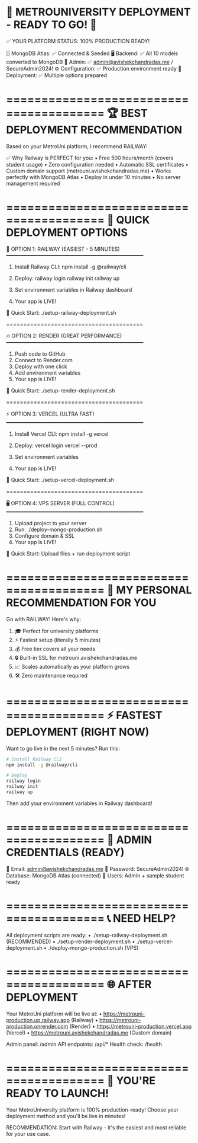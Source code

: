 # 🎉 METROUNIVERSITY DEPLOYMENT - READY TO GO! 🎉

✅ YOUR PLATFORM STATUS: 100% PRODUCTION READY!

🗄️ MongoDB Atlas: ✅ Connected & Seeded
🖥️ Backend: ✅ All 10 models converted to MongoDB
🔐 Admin: ✅ admin@avishekchandradas.me / SecureAdmin2024!
⚙️ Configuration: ✅ Production environment ready
🚀 Deployment: ✅ Multiple options prepared

========================================
🏆 BEST DEPLOYMENT RECOMMENDATION
========================================

Based on your MetroUni platform, I recommend RAILWAY:

✅ Why Railway is PERFECT for you:
• Free 500 hours/month (covers student usage)
• Zero configuration needed
• Automatic SSL certificates
• Custom domain support (metrouni.avishekchandradas.me)
• Works perfectly with MongoDB Atlas
• Deploy in under 10 minutes
• No server management required

========================================
🚀 QUICK DEPLOYMENT OPTIONS
========================================

🚂 OPTION 1: RAILWAY (EASIEST - 5 MINUTES)
━━━━━━━━━━━━━━━━━━━━━━━━━━━━━━━━━━━━━━━━━━━━

1. Install Railway CLI:
   npm install -g @railway/cli

2. Deploy:
   railway login
   railway init
   railway up

3. Set environment variables in Railway dashboard
4. Your app is LIVE!

📱 Quick Start: ./setup-railway-deployment.sh

========================================

🔥 OPTION 2: RENDER (GREAT PERFORMANCE)
━━━━━━━━━━━━━━━━━━━━━━━━━━━━━━━━━━━━━━━━━━━━

1. Push code to GitHub
2. Connect to Render.com
3. Deploy with one click
4. Add environment variables
5. Your app is LIVE!

📱 Quick Start: ./setup-render-deployment.sh

========================================

⚡ OPTION 3: VERCEL (ULTRA FAST)
━━━━━━━━━━━━━━━━━━━━━━━━━━━━━━━━━━━━━━━━━━━━

1. Install Vercel CLI:
   npm install -g vercel

2. Deploy:
   vercel login
   vercel --prod

3. Set environment variables
4. Your app is LIVE!

📱 Quick Start: ./setup-vercel-deployment.sh

========================================

🖥️ OPTION 4: VPS SERVER (FULL CONTROL)
━━━━━━━━━━━━━━━━━━━━━━━━━━━━━━━━━━━━━━━━━━━━

1. Upload project to your server
2. Run: ./deploy-mongo-production.sh
3. Configure domain & SSL
4. Your app is LIVE!

📱 Quick Start: Upload files + run deployment script

========================================
🎯 MY PERSONAL RECOMMENDATION FOR YOU
========================================

Go with RAILWAY! Here's why:

1. 🎓 Perfect for university platforms
2. ⚡ Fastest setup (literally 5 minutes)
3. 💰 Free tier covers all your needs
4. 🔒 Built-in SSL for metrouni.avishekchandradas.me
5. 📈 Scales automatically as your platform grows
6. 🛠️ Zero maintenance required

========================================
⚡ FASTEST DEPLOYMENT (RIGHT NOW)
========================================

Want to go live in the next 5 minutes? Run this:

```bash
# Install Railway CLI
npm install -g @railway/cli

# Deploy
railway login
railway init
railway up
```

Then add your environment variables in Railway dashboard!

========================================
🔐 ADMIN CREDENTIALS (READY)
========================================

📧 Email: admin@avishekchandradas.me
🔑 Password: SecureAdmin2024!
🌐 Database: MongoDB Atlas (connected)
👥 Users: Admin + sample student ready

========================================
📞 NEED HELP?
========================================

All deployment scripts are ready:
• ./setup-railway-deployment.sh (RECOMMENDED)
• ./setup-render-deployment.sh
• ./setup-vercel-deployment.sh
• ./deploy-mongo-production.sh (VPS)

========================================
🌐 AFTER DEPLOYMENT
========================================

Your MetroUni platform will be live at:
• https://metrouni-production.up.railway.app (Railway)
• https://metrouni-production.onrender.com (Render)
• https://metrouni-production.vercel.app (Vercel)
• https://metrouni.avishekchandradas.me (Custom domain)

Admin panel: /admin
API endpoints: /api/\*
Health check: /health

========================================
🎉 YOU'RE READY TO LAUNCH!
========================================

Your MetroUniversity platform is 100% production-ready!
Choose your deployment method and you'll be live in minutes!

RECOMMENDATION: Start with Railway - it's the easiest and most reliable for your use case.
